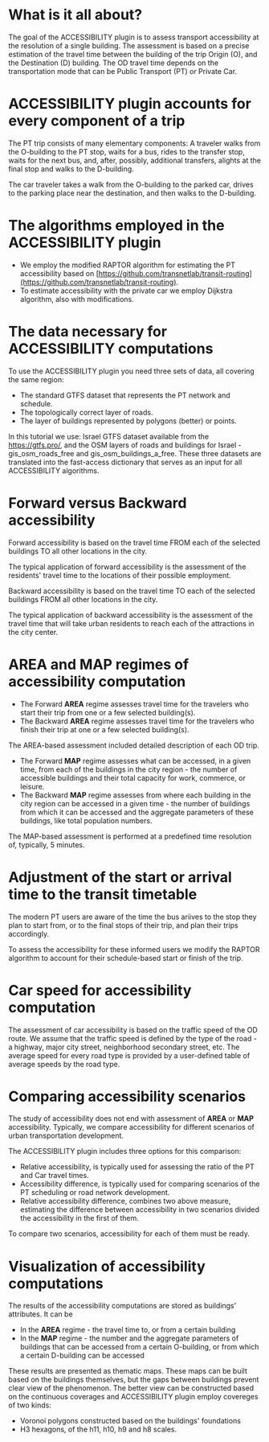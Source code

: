 # What is it all about?

The goal of the ACCESSIBILITY plugin is to assess transport
accessibility at the resolution of a single building. The assessment is
based on a precise estimation of the travel time between the building of
the trip Origin (O), and the Destination (D) building.
The OD travel time depends on the transportation mode that can be
Public Transport (PT) or Private Car.

# ACCESSIBILITY plugin accounts for every component of a trip

The PT trip consists of many elementary components: A traveler walks
from the O-building to the PT stop, waits for a bus, rides to the
transfer stop, waits for the next bus, and, after, possibly, additional
transfers, alights at the final stop and walks to the D-building.

The car traveler takes a walk from the O-building to the parked car,
drives to the parking place near the destination, and then walks to
the D-building.

# The algorithms employed in the ACCESSIBILITY plugin

-   We employ the modified RAPTOR algorithm for estimating the PT accessibility based on [https://github.com/transnetlab/transit-routing](https://github.com/transnetlab/transit-routing).
-   To estimate accessibility with the private car we employ
    Dijkstra algorithm, also with modifications.

# The data necessary for ACCESSIBILITY computations

To use the ACCESSIBILITY plugin you need three sets of data, all
covering the same region:

-   The standard GTFS dataset that represents the PT network and schedule.
-   The topologically correct layer of roads.
-   The layer of buildings represented by polygons (better) or points.

In this tutorial we use: Israel GTFS dataset available from the
<https://gtfs.pro/>, and
the OSM layers of roads and buildings for Israel - gis_osm_roads_free
and gis_osm_buildings_a_free.
These three datasets are translated into the fast-access dictionary
that serves as an input for all ACCESSIBILITY algorithms.

# Forward versus Backward accessibility

Forward accessibility is based on the travel time FROM each of the
selected buildings TO all other locations in the city.

The typical application of forward accessibility is the assessment of
the residents\' travel time to the locations of their possible
employment.

Backward accessibility is based on the travel time TO each of the
selected buildings FROM all other locations in the city.

The typical application of backward accessibility is the assessment of
the travel time that will take urban residents to reach each of the
attractions in the city center.

# AREA and MAP regimes of accessibility computation

-   The Forward **AREA** regime assesses travel time for the travelers
    who start their trip from one or a few selected building(s).
-   The Backward **AREA** regime assesses travel time for the travelers
    who finish their trip at one or a few selected building(s).

The AREA-based assessment included detailed description of each OD trip.

-   The Forward **MAP** regime assesses what can be accessed, in a given
    time, from each of the buildings in the city region - the number of
    accessible buildings and their total capacity for work, commerce, or
    leisure.
-   The Backward **MAP** regime assesses from where each building in the
    city region can be accessed in a given time - the number of
    buildings from which it can be accessed and the aggregate parameters
    of these buildings, like total population numbers.

The MAP-based assessment is performed at a predefined time resolution
of, typically, 5 minutes.

# Adjustment of the start or arrival time to the transit timetable

The modern PT users are aware of the time the bus ariives to the stop
they plan to start from, or to the final stops of their trip, and plan
their trips accordingly.

To assess the accessibility for these informed users we modify the
RAPTOR algorithm to account for their schedule-based start or finish of the trip.

# Car speed for accessibility computation

The assessment of car accessibility is based on the traffic speed of the
OD route. We assume that the traffic speed is defined by the type of the
road - a highway, major city street, neighborhood secondary street, etc.
The average speed for every road type is provided by a user-defined
table of average speeds by the road type.

# Comparing accessibility scenarios

The study of accessibility does not end with assessment of **AREA** or
**MAP** accessibility. Typically, we compare accessibility for
different scenarios of urban transportation development.

The ACCESSIBILITY plugin includes three options for this comparison:

-   Relative accessibility, is typically used for assessing the ratio
    of the PT and Car travel times.
-   Accessibility difference, is typically used for comparing
    scenarios of the PT scheduling or road network development.
-   Relative accessibility difference, combines two above measure,
    estimating the difference between accessibility in two scenarios
    divided the accessibility in the first of them.

To compare two scenarios, accessibility for each of them must be ready.

# Visualization of accessibility computations

The results of the accessibility computations are stored as buildings\'
attributes. It can be

-   In the **AREA** regime - the travel time to, or from a certain
    building
-   In the **MAP** regime - the number and the aggregate parameters of
    buildings that can be accessed from a certain O-building, or from
    which a certain D-building can be accessed

These results are presented as thematic maps. These maps can be built
based on the buildings themselves, but the gaps between buildings
prevent clear view of the phenomenon. The better view can be constructed
based on the continuous coverages and ACCESSIBILITY plugin employ
covereges of two kinds:

-   Voronoi polygons constructed based on the buildings\' foundations    
-   H3 hexagons, of the h11, h10, h9 and h8 scales.

